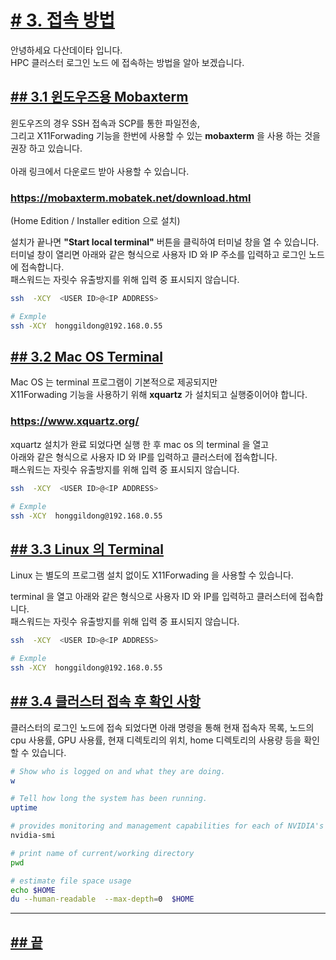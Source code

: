 [userguide]: https://github.com/dasandata/Open_HPC/tree/master/Document/User%20Guide#-%EB%AA%A9%EC%B0%A8
[ohpc]: http://openhpc.community/
[slurm]: https://slurm.schedmd.com/
[3]: https://github.com/dasandata/Open_HPC/tree/master/Document/User%20Guide/3_access

# [# 3.   접속 방법][userguide]

안녕하세요 다산데이타 입니다.  
HPC 클러스터 로그인 노드 에 접속하는 방법을 알아 보겠습니다.  

## [## 3.1  윈도우즈용 Mobaxterm][3]

윈도우즈의 경우 SSH 접속과 SCP를 통한 파일전송,  
그리고 X11Forwading 기능을 한번에 사용할 수 있는 **mobaxterm** 을 사용 하는 것을 권장 하고 있습니다.  
<br>
아래 링크에서 다운로드 받아 사용할 수 있습니다.  

### https://mobaxterm.mobatek.net/download.html  
(Home Edition / Installer edition 으로 설치)  

설치가 끝나면 **"Start local terminal"** 버튼을 클릭하여 터미널 창을 열 수 있습니다.  
터미널 창이 열리면 아래와 같은 형식으로 사용자 ID 와 IP 주소를 입력하고 로그인 노드에 접속합니다.  
패스워드는 자릿수 유출방지를 위해 입력 중 표시되지 않습니다.  

```bash
ssh  -XCY  <USER ID>@<IP ADDRESS>

# Exmple
ssh -XCY  honggildong@192.168.0.55
```

## [## 3.2  Mac OS Terminal][3]

Mac OS 는 terminal 프로그램이 기본적으로 제공되지만  
X11Forwading 기능을 사용하기 위해 **xquartz** 가 설치되고 실행중이어야 합니다.  

### https://www.xquartz.org/

xquartz 설치가 완료 되었다면 실행 한 후 mac os 의 terminal 을 열고  
아래와 같은 형식으로 사용자 ID 와 IP를 입력하고 클러스터에 접속합니다.  
패스워드는 자릿수 유출방지를 위해 입력 중 표시되지 않습니다.  

```bash
ssh  -XCY  <USER ID>@<IP ADDRESS>

# Exmple
ssh -XCY  honggildong@192.168.0.55
```

## [## 3.3  Linux 의 Terminal][3]

Linux 는 별도의 프로그램 설치 없이도 X11Forwading 을 사용할 수 있습니다.  

terminal 을 열고 아래와 같은 형식으로 사용자 ID 와 IP를 입력하고 클러스터에 접속합니다.  
패스워드는 자릿수 유출방지를 위해 입력 중 표시되지 않습니다.  

```bash
ssh  -XCY  <USER ID>@<IP ADDRESS>

# Exmple
ssh -XCY  honggildong@192.168.0.55
```

## [## 3.4 클러스터 접속 후 확인 사항][3]

클러스터의 로그인 노드에 접속 되었다면 아래 명령을 통해
현재 접속자 목록, 노드의 cpu 사용률, GPU 사용률,
현재 디렉토리의 위치, home 디렉토리의 사용량 등을 확인할 수 있습니다.

```bash
# Show who is logged on and what they are doing.
w

# Tell how long the system has been running.
uptime

# provides monitoring and management capabilities for each of NVIDIA's devices
nvidia-smi

# print name of current/working directory
pwd

# estimate file space usage
echo $HOME
du --human-readable  --max-depth=0  $HOME

```

***
## [## 끝][userguide]
